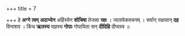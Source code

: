 +++
title = 7

+++
हे **अग्ने** **त्वम्** **अदाभ्येन** अहिंस्येन **शोचिषा** तेजसा **रक्षः** । जातावेकवचनम् । सर्वान् राक्षसान् **दह** विनाशय । किंच **ऋतस्य** यज्ञस्य **गोपाः** गोपायिता सन् **दीदिहि** दीप्यस्व ॥